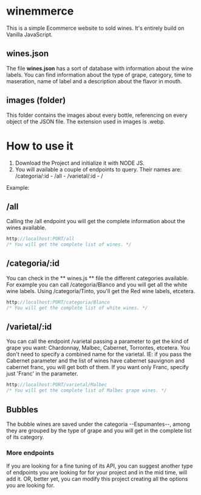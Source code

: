 # winemmerce

This is a simple Ecommerce website to sold wines. It's entirely build on Vanilla JavaScript.

## wines.json
The file **wines.json** has a sort of database with information about the wine labels. You can find information about the type of grape, category, time to maseration, name of label and a description about the flavor in mouth.

## images (folder)
This folder contains the images about every bottle, referencing on every object of the JSON file. The extension used in images is .webp.

# How to use it
1. Download the Project and initialize it with NODE JS.
2. You will available a couple of endpoints to query. Their names are: /categoria/:id - /all - /varietal/:id - /

Example:

## /all
Calling the /all endpoint you will get the complete information about the wines available.

```js
http://localhost:PORT/all 
/* You will get the complete list of wines. */
```

## /categoria/:id
You can check in the ** wines.js ** file the different categories available. For example you can call /categoria/Blanco and you will get all the white wine labels. Using /categoria/Tinto, you'll get the Red wine labels, etcetera.

```js
http://localhost:PORT/categoria/Blanco
/* You will get the complete list of white wines. */
```

## /varietal/:id
You can call the endpoint /varietal passing a parameter to get the kind of grape you want: Chardonnay, Malbec, Cabernet, Torrontes, etcetera.
You don't need to specify a combined name for the varietal. IE: if you pass the Cabernet parameter and the list of wines have cabernet sauvignon and cabernet franc, you will get both of them. If you want only Franc, specify just 'Franc' in the parameter.

```js
http://localhost:PORT/varietal/Malbec 
/* You will get the complete list of Malbec grape wines. */
```


## Bubbles
The bubble wines are saved under the categoria --Espumantes--, among they are grouped by the type of grape and you will get in the complete list of its category.

### More endpoints

If you are looking for a fine tuning of its API, you can suggest another type of endpoints you are looking for for your project and in the mid time, will add it. OR, better yet, you can modify this project creating all the options you are looking for.
